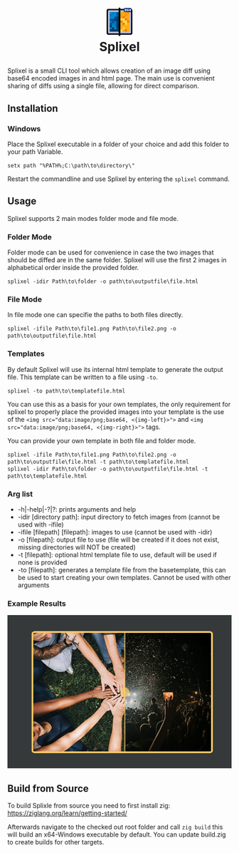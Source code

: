 # <figure style="text-align: center;"><img src="Resources/splixel.png" alt="Splixel Logo."><figcaption style="text-align: center;">Splixel</figcaption></figure>

Splixel is a small CLI tool which allows creation of an image diff using base64 encoded images in and html page. The main use is convenient sharing of diffs using a single file, allowing for direct comparison.

## Installation

### Windows
Place the Splixel executable in a folder of your choice and add this folder to your path Variable.
```
setx path "%PATH%;C:\path\to\directory\"
```
Restart the commandline and use Splixel by entering the `splixel` command.

## Usage
Splixel supports 2 main modes folder mode and file mode.

### Folder Mode
Folder mode can be used for convenience in case the two images that should be diffed are in the same folder. Splixel will use the first 2 images in alphabetical order inside the provided folder.
```
splixel -idir Path\to\folder -o path\to\outputfile\file.html
```

### File Mode
In file mode one can specifie the paths to both files directly.
```
splixel -ifile Path\to\file1.png Path\to\file2.png -o path\to\outputfile\file.html
```

### Templates
By default Splixel will use its internal html template to generate the output file. This template can be written to a file using `-to`.
```
splixel -to path\to\templatefile.html
```
You can use this as a basis for your own templates, the only requirement for splixel to properly place the provided images into your template is the use of the `<img src="data:image/png;base64, <{img-left}>">` and `<img src="data:image/png;base64, <{img-right}>">` tags.

You can provide your own template in both file and folder mode.
```
splixel -ifile Path\to\file1.png Path\to\file2.png -o path\to\outputfile\file.html -t path\to\templatefile.html
splixel -idir Path\to\folder -o path\to\outputfile\file.html -t path\to\templatefile.html
```

### Arg list
* -h|-help|-?|?: prints arguments and help
* -idir [directory path]: input directory to fetch images from (cannot be used with -ifile)
* -ifile [filepath] [filepath]: images to use (cannot be used with -idir)
* -o [filepath]: output file to use (file will be created if it does not exist, missing directories will NOT be created)
* -t [filepath]: optional html template file to use, default will be used if none is provided
* -to [filepath]: generates a template file from the basetemplate, this can be used to start creating your own templates. Cannot be used with other arguments

### Example Results
![Example Page1](examples/Example.png)

## Build from Source
To build Splixle from source you need to first install zig: https://ziglang.org/learn/getting-started/

Afterwards navigate to the checked out root folder and call `zig build` this will build an x64-Windows executable by default. You can update build.zig to create builds for other targets.
